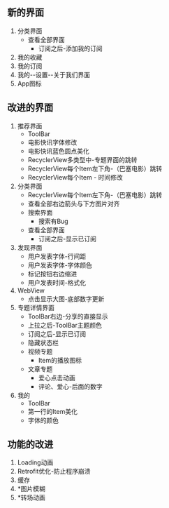 ## 新的界面
1. 分类界面
	- 查看全部界面
		- 订阅之后-添加我的订阅
2. 我的收藏
3. 我的订阅
4. 我的--设置--关于我们界面
5. App图标

## 改进的界面
1. 推荐界面
	- ToolBar
	- 电影快讯字体修改
	- 电影快讯蓝色圆点美化
	- RecyclerView多类型中-专题界面的跳转
	- RecyclerView每个Item左下角-（巴塞电影）跳转
	- RecyclerView每个Item - 时间修改
2. 分类界面
	- RecyclerView每个Item左下角-（巴塞电影）跳转
	- 查看全部右边箭头与下方图片对齐
	- 搜索界面
		- 搜索有Bug
	- 查看全部界面
		- 订阅之后-显示已订阅
3. 发现界面
	- 用户发表字体-行间距
	- 用户发表字体-字体颜色
	- 标记按钮右边缩进
	- 用户发表时间-格式化
4. WebView
	- 点击显示大图-底部数字更新
5. 专题详情界面
	- ToolBar右边-分享的直接显示
	- 上拉之后-ToolBar主题颜色
	- 订阅之后-显示已订阅
	- 隐藏状态栏
	- 视频专题
		- Item的播放图标
	- 文章专题
		- 爱心点击动画
		- 评论、爱心-后面的数字
6. 我的
	- ToolBar
	- 第一行的Item美化
	- 字体的颜色

## 功能的改进
1. Loading动画
2. Retrofit优化-防止程序崩溃
3. 缓存
4. *图片模糊
5. *转场动画